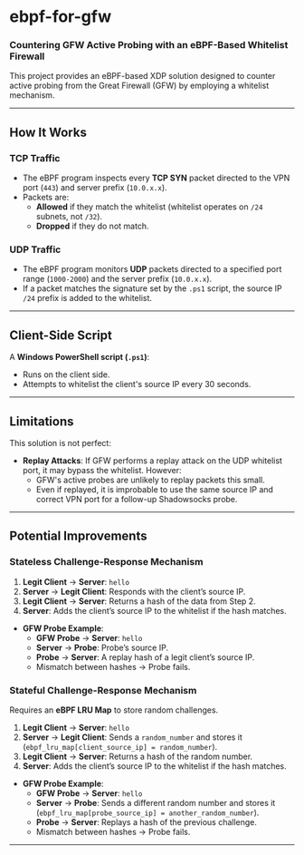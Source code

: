 # ebpf-for-gfw

### Countering GFW Active Probing with an eBPF-Based Whitelist Firewall

This project provides an eBPF-based XDP solution designed to counter active probing from the Great Firewall (GFW) by employing a whitelist mechanism.

---

## How It Works

### TCP Traffic
- The eBPF program inspects every **TCP SYN** packet directed to the VPN port (`443`) and server prefix (`10.0.x.x`).
- Packets are:
  - **Allowed** if they match the whitelist (whitelist operates on `/24` subnets, not `/32`).
  - **Dropped** if they do not match.

### UDP Traffic
- The eBPF program monitors **UDP** packets directed to a specified port range (`1000-2000`) and the server prefix (`10.0.x.x`).
- If a packet matches the signature set by the `.ps1` script, the source IP `/24` prefix is added to the whitelist.

---

## Client-Side Script
A **Windows PowerShell script (`.ps1`)**:
- Runs on the client side.
- Attempts to whitelist the client's source IP every 30 seconds.

---

## Limitations
This solution is not perfect:
- **Replay Attacks**: If GFW performs a replay attack on the UDP whitelist port, it may bypass the whitelist. However:
  - GFW's active probes are unlikely to replay packets this small.
  - Even if replayed, it is improbable to use the same source IP and correct VPN port for a follow-up Shadowsocks probe.

---

## Potential Improvements

### Stateless Challenge-Response Mechanism
1. **Legit Client** → **Server**: `hello`
2. **Server** → **Legit Client**: Responds with the client’s source IP.
3. **Legit Client** → **Server**: Returns a hash of the data from Step 2.
4. **Server**: Adds the client’s source IP to the whitelist if the hash matches.

- **GFW Probe Example**:
  - **GFW Probe** → **Server**: `hello`
  - **Server** → **Probe**: Probe’s source IP.
  - **Probe** → **Server**: A replay hash of a legit client’s source IP.
  - Mismatch between hashes → Probe fails.

### Stateful Challenge-Response Mechanism
Requires an **eBPF LRU Map** to store random challenges.

1. **Legit Client** → **Server**: `hello`
2. **Server** → **Legit Client**: Sends a `random_number` and stores it (`ebpf_lru_map[client_source_ip] = random_number`).
3. **Legit Client** → **Server**: Returns a hash of the random number.
4. **Server**: Adds the client’s source IP to the whitelist if the hash matches.

- **GFW Probe Example**:
  - **GFW Probe** → **Server**: `hello`
  - **Server** → **Probe**: Sends a different random number and stores it (`ebpf_lru_map[probe_source_ip] = another_random_number`).
  - **Probe** → **Server**: Replays a hash of the previous challenge.
  - Mismatch between hashes → Probe fails.

---
